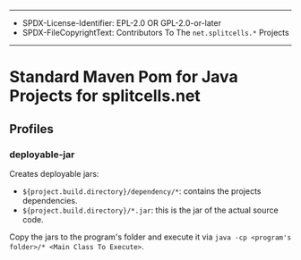----
* SPDX-License-Identifier: EPL-2.0 OR GPL-2.0-or-later
* SPDX-FileCopyrightText: Contributors To The `net.splitcells.*` Projects
----
# Standard Maven Pom for Java Projects for splitcells.net
## Profiles
### deployable-jar
Creates deployable jars:
* `${project.build.directory}/dependency/*`: contains the projects dependencies.
* `${project.build.directory}/*.jar`: this is the jar of the actual source code.

Copy the jars to the program's folder and execute it via `java -cp <program's folder>/* <Main Class To Execute>`.